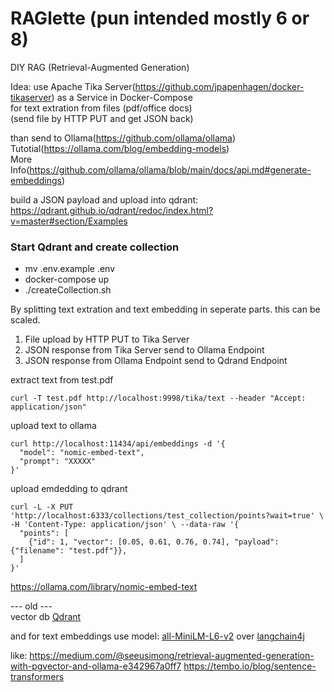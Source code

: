 # RAGlette (pun intended mostly 6 or 8)

DIY RAG (Retrieval-Augmented Generation)

Idea:
use Apache Tika Server(https://github.com/jpapenhagen/docker-tikaserver) as a Service in Docker-Compose<br>
for text extration from files (pdf/office docs)<br>
(send file by HTTP PUT and get JSON back)

than send to Ollama(https://github.com/ollama/ollama)<br>
Tutotial(https://ollama.com/blog/embedding-models)<br>
More Info(https://github.com/ollama/ollama/blob/main/docs/api.md#generate-embeddings)

build a JSON payload and upload into qdrant:<br>
https://qdrant.github.io/qdrant/redoc/index.html?v=master#section/Examples

### Start Qdrant and create collection 
- mv .env.example .env
- docker-compose up
- ./createCollection.sh


By splitting text extration and text embedding in seperate parts.
this can be scaled.

1. File upload by HTTP PUT to Tika Server
2. JSON response from Tika Server send to Ollama Endpoint
3. JSON response from Ollama Endpoint send to Qdrand Endpoint


extract text from test.pdf
```shell
curl -T test.pdf http://localhost:9998/tika/text --header "Accept: application/json"
```
upload text to ollama
```shell
curl http://localhost:11434/api/embeddings -d '{
  "model": "nomic-embed-text",
  "prompt": "XXXXX"
}'
```
upload emdedding to qdrant
```shell
curl -L -X PUT 'http://localhost:6333/collections/test_collection/points?wait=true' \ -H 'Content-Type: application/json' \ --data-raw '{
  "points": [
    {"id": 1, "vector": [0.05, 0.61, 0.76, 0.74], "payload": {"filename": "test.pdf"}},
  ]
}'
```


https://ollama.com/library/nomic-embed-text


--- old ---<br>
vector db [Qdrant](https://github.com/qdrant/qdrant)

and for text embeddings use model:
[all-MiniLM-L6-v2](https://huggingface.co/Xenova/all-MiniLM-L6-v2)
over [langchain4j](https://github.com/langchain4j/langchain4j)

like:
https://medium.com/@seeusimong/retrieval-augmented-generation-with-pgvector-and-ollama-e342967a0ff7
https://tembo.io/blog/sentence-transformers




